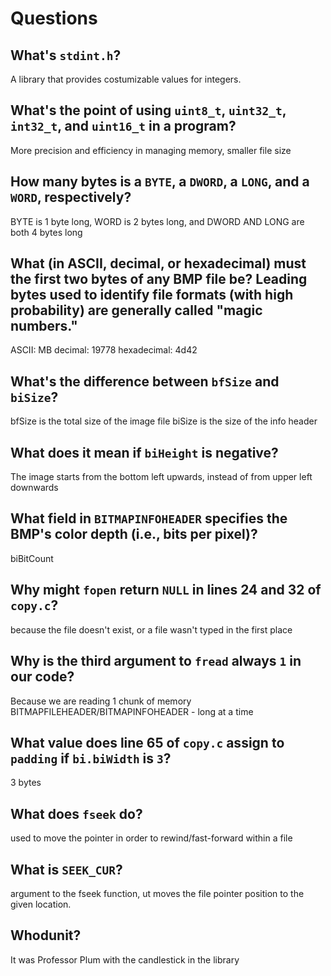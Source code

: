 # Questions

## What's `stdint.h`?

A library that provides costumizable values for integers.

## What's the point of using `uint8_t`, `uint32_t`, `int32_t`, and `uint16_t` in a program?

More precision and efficiency in managing memory, smaller file size

## How many bytes is a `BYTE`, a `DWORD`, a `LONG`, and a `WORD`, respectively?

BYTE is 1 byte long, WORD is 2 bytes long, and DWORD AND LONG are both 4 bytes long

## What (in ASCII, decimal, or hexadecimal) must the first two bytes of any BMP file be? Leading bytes used to identify file formats (with high probability) are generally called "magic numbers."

ASCII: MB
decimal: 19778
hexadecimal: 4d42

## What's the difference between `bfSize` and `biSize`?

bfSize is the total size of the image file
biSize is the size of the info header

## What does it mean if `biHeight` is negative?

The image starts from the bottom left upwards, instead of from upper left downwards

## What field in `BITMAPINFOHEADER` specifies the BMP's color depth (i.e., bits per pixel)?

biBitCount

## Why might `fopen` return `NULL` in lines 24 and 32 of `copy.c`?

because the file doesn't exist, or a file wasn't typed in the first place

## Why is the third argument to `fread` always `1` in our code?

Because we are reading 1 chunk of memory BITMAPFILEHEADER/BITMAPINFOHEADER - long at a time

## What value does line 65 of `copy.c` assign to `padding` if `bi.biWidth` is `3`?

3 bytes

## What does `fseek` do?

used to move the pointer in order to rewind/fast-forward within a file

## What is `SEEK_CUR`?

argument to the fseek function, ut moves the file pointer position to the given location.

## Whodunit?

It was Professor Plum with the candlestick in the library
